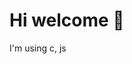 <h1>Hi welcome 👋</h1>


<p>I'm using c, js</p>
<div>
<img src="https://img.shields.io/badge/-JavaScript-F7DF1E?style=flat&logo=javascript&logoColor=white"/>
<img src="https://img.shields.io/badge/-C-A8B9CC?style=flat&logo=c&logoColor=white"/>
<div>

